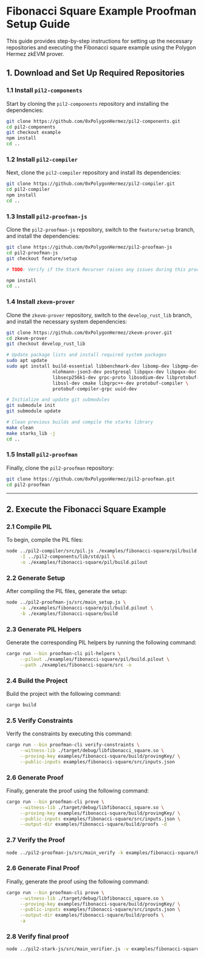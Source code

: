 # Fibonacci Square Example Proofman Setup Guide

This guide provides step-by-step instructions for setting up the necessary repositories and executing the Fibonacci square example using the Polygon Hermez zkEVM prover.

## 1. Download and Set Up Required Repositories

### 1.1 Install `pil2-components`

Start by cloning the `pil2-components` repository and installing the dependencies:

```bash
git clone https://github.com/0xPolygonHermez/pil2-components.git
cd pil2-components
git checkout example
npm install
cd ..
```

### 1.2 Install `pil2-compiler`

Next, clone the `pil2-compiler` repository and install its dependencies:

```bash
git clone https://github.com/0xPolygonHermez/pil2-compiler.git
cd pil2-compiler
npm install
cd ..
```

### 1.3 Install `pil2-proofman-js`

Clone the `pil2-proofman-js` repository, switch to the `feature/setup` branch, and install the dependencies:

```bash
git clone https://github.com/0xPolygonHermez/pil2-proofman-js
cd pil2-proofman-js
git checkout feature/setup

# TODO: Verify if the Stark Recurser raises any issues during this process

npm install
cd ..
```

### 1.4 Install `zkevm-prover`

Clone the `zkevm-prover` repository, switch to the `develop_rust_lib` branch, and install the necessary system dependencies:

```bash
git clone https://github.com/0xPolygonHermez/zkevm-prover.git
cd zkevm-prover
git checkout develop_rust_lib

# Update package lists and install required system packages
sudo apt update
sudo apt install build-essential libbenchmark-dev libomp-dev libgmp-dev \
                 nlohmann-json3-dev postgresql libpqxx-dev libpqxx-doc nasm \
                 libsecp256k1-dev grpc-proto libsodium-dev libprotobuf-dev \
                 libssl-dev cmake libgrpc++-dev protobuf-compiler \
                 protobuf-compiler-grpc uuid-dev

# Initialize and update git submodules
git submodule init
git submodule update

# Clean previous builds and compile the starks library
make clean
make starks_lib -j
cd ..
```

### 1.5 Install `pil2-proofman`

Finally, clone the `pil2-proofman` repository:

```bash
git clone https://github.com/0xPolygonHermez/pil2-proofman.git
cd pil2-proofman
```

---

## 2. Execute the Fibonacci Square Example

### 2.1 Compile PIL

To begin, compile the PIL files:

```bash
node ../pil2-compiler/src/pil.js ./examples/fibonacci-square/pil/build.pil \
     -I ../pil2-components/lib/std/pil \
     -o ./examples/fibonacci-square/pil/build.pilout
```

### 2.2 Generate Setup

After compiling the PIL files, generate the setup:

```bash
node ../pil2-proofman-js/src/main_setup.js \
     -a ./examples/fibonacci-square/pil/build.pilout \
     -b ./examples/fibonacci-square/build
```

### 2.3 Generate PIL Helpers

Generate the corresponding PIL helpers by running the following command:

```bash
cargo run --bin proofman-cli pil-helpers \
     --pilout ./examples/fibonacci-square/pil/build.pilout \
     --path ./examples/fibonacci-square/src -o
```

### 2.4 Build the Project

Build the project with the following command:

```bash
cargo build
```

### 2.5 Verify Constraints

Verify the constraints by executing this command:

```bash
cargo run --bin proofman-cli verify-constraints \
     --witness-lib ./target/debug/libfibonacci_square.so \
     --proving-key examples/fibonacci-square/build/provingKey/ \
     --public-inputs examples/fibonacci-square/src/inputs.json
```

### 2.6 Generate Proof

Finally, generate the proof using the following command:

```bash
cargo run --bin proofman-cli prove \
     --witness-lib ./target/debug/libfibonacci_square.so \
     --proving-key examples/fibonacci-square/build/provingKey/ \
     --public-inputs examples/fibonacci-square/src/inputs.json \
     --output-dir examples/fibonacci-square/build/proofs -d
```

### 2.7 Verify the Proof

```bash
node ../pil2-proofman-js/src/main_verify -k examples/fibonacci-square/build/provingKey/ -p examples/fibonacci-square/build/proofs
```

### 2.6 Generate Final Proof

Finally, generate the proof using the following command:

```bash
cargo run --bin proofman-cli prove \
     --witness-lib ./target/debug/libfibonacci_square.so \
     --proving-key examples/fibonacci-square/build/provingKey/ \
     --public-inputs examples/fibonacci-square/src/inputs.json \
     --output-dir examples/fibonacci-square/build/proofs \
     -a
```

### 2.8 Verify final proof

```bash
node ../pil2-stark-js/src/main_verifier.js -v examples/fibonacci-square/build/provingKey/build/final/final.verkey.json -s examples/fibonacci-square/build/provingKey/build/final/final.starkinfo.json -i examples/fibonacci-square/build/provingKey/build/final/final.verifierinfo.json -o examples/fibonacci-square/build/proofs/proofs/final_proof.json -b examples/fibonacci-square/build/proofs/publics.json
```